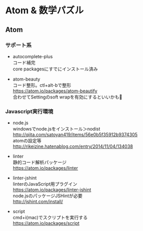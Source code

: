 # Atom & 数学パズル

## Atom
### サポート系
* autocomplete-plus  
コード補完  
core packagesにすでにインストール済み  

* atom-beauty  
コード整形。ctl+alt-bで整形  
https://atom.io/packages/atom-beautify  
合わせてSettingのsoft wrapを有効にするといいかも

### Javascript実行環境
* node.js  
windowsでnode.jsをインストール＞nodist  
http://qiita.com/satoyan419/items/56e0b5f35912b9374305  
atomの設定等  
http://rikeizine.hatenablog.com/entry/2014/11/04/134038  

* linter  
静的コード解析パッケージ  
https://atom.io/packages/linter  

* linter-jshint  
linterのJavaScript用プラグイン  
https://atom.io/packages/linter-jshint  
node.jsのパッケージJSHintが必要  
http://jshint.com/install/  

* script  
cmd+i(mac)でスクリプトを実行する  
https://atom.io/packages/script
